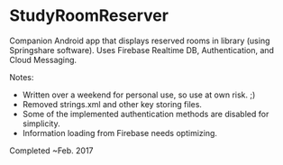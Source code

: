 # StudyRoomReserver

Companion Android app that displays reserved rooms in library (using Springshare software). Uses Firebase Realtime DB, Authentication, and Cloud Messaging.

Notes:
- Written over a weekend for personal use, so use at own risk. ;)
- Removed strings.xml and other key storing files.
- Some of the implemented authentication methods are disabled for simplicity. 
- Information loading from Firebase needs optimizing.

Completed ~Feb. 2017
